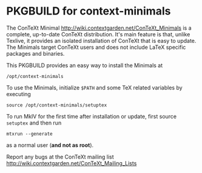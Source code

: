 PKGBUILD for context-minimals
=============================

The ConTeXt Minimal <http://wiki.contextgarden.net/ConTeXt_Minimals> is
a complete, up-to-date ConTeXt distribution. It's main feature is that, unlike
Texlive, it provides an isolated installation of ConTeXt that is easy to update.
The Minimals target ConTeXt users and does not include LaTeX specific packages
and binaries.

This PKGBUILD provides an easy way to install the Minimals at

    /opt/context-minimals

To use the Minimals, initialize `$PATH` and some TeX related
variables by executing

    source /opt/context-minimals/setuptex

To run MkIV for the first time after installation or update, first source
`setuptex` and then run

    mtxrun --generate

as a normal user (**and not as root**). 

Report any bugs at the ConTeXt mailing list
<http://wiki.contextgarden.net/ConTeXt_Mailing_Lists>



